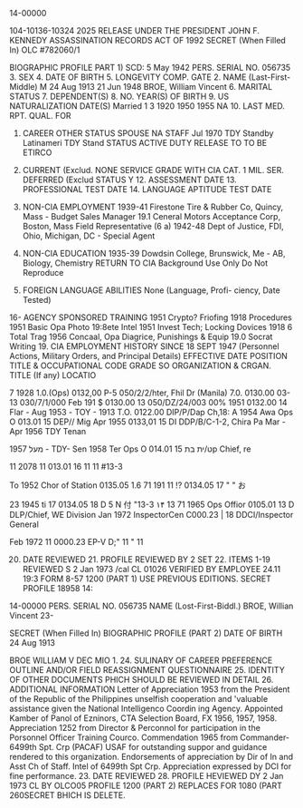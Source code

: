 14-00000

104-10136-10324 
2025 RELEASE UNDER THE PRESIDENT JOHN F. KENNEDY ASSASSINATION RECORDS ACT OF 1992
SECRET
(When Filled In)
OLC #782060/1

BIOGRAPHIC PROFILE PART 1) SCD: 5 May 1942
PERS. SERIAL NO.
056735 3. SEX 4. DATE OF BIRTH 5. LONGEVITY COMP. GATE
2. NAME (Last-First-Middle) M 24 Aug 1913 21 Jun 1948
BROE, William Vincent 6. MARITAL STATUS 7. DEPENDENT(S) 8. NO. YEAR(S) OF BIRTH 9. US NATURALIZATION DATE(S)
Married 1 3 1920 1950 1955 NA 10. LAST MED. RPT. QUAL. FOR
1. CAREER OTHER STATUS SPOUSE NA
STAFF Jul 1970 TDY Standby Latinameri
TDY Stand
STATUS ACTIVE DUTY RELEASE TO TO BE ETIRCO
11. CURRENT (Exclud. NONE SERVICE GRADE WITH CIA CAT. 1 MIL. SER. DEFERRED
(Exclud
STATUS Y 12. ASSESSMENT DATE 13. PROFESSIONAL TEST DATE 14. LANGUAGE APTITUDE TEST DATE

15. NON-CIA EMPLOYMENT
1939-41 Firestone Tire & Rubber Co, Quincy, Mass - Budget Sales Manager
19.1 Ceneral Motors Acceptance Corp, Boston, Mass Field Representative (6 a)
1942-48 Dept of Justice, FDI, Ohio, Michigan, DC - Special Agent

16. NON-CIA EDUCATION
1935-39 Dowdsin College, Brunswick, Me - AB, Biology, Chemistry
RETURN TO CIA
Background Use Only
Do Not Reproduce
17. FOREIGN
LANGUAGE
ABILITIES None
(Language, Profi-
ciency, Date Tested)

16- AGENCY SPONSORED TRAINING 1951 Crypto? Friofing
1918 Procedures 1951 Basic Opa Photo
19:8ete Intel 1951 Invest Tech; Locking Dovices
1918 6 Total Trag 1956 Concaal, Opa Diagrice, Punishings & Equip
19.0 Socrat Writing
19. CIA EMPLOYMENT HISTORY SINCE 18 SEPT 1947 (Personnel Actions, Military Orders, and Principal Details)
EFFECTIVE DATE POSITION TITLE & OCCUPATIONAL CODE GRADE SO ORGANIZATION & CRGAN. TITLE (If any)
LOCATIO

7 1928 1.0.(Ops) 0132,00 P-5 050/2/2/hter, Fhil Dr (Manila)
7.0. 0130.00 03-13
030/7/1/000
Feb 191 $ 0130.00 13
050/DZ/24/003
00% 1951
0132.00 14
Flar - Aug 1953 - ΤΟΥ -
1913 T.O. 0122.00 DIP/P/Dap Ch,18:
A 1954 Awa Ops O 013.01 15 DEP// Mig
Apr 1955 0133,01 15 DI DDP/B/C-1-2, Chira Pa
Mar - Apr 1956 TDY Tenan

1957 מעל - TDY-
Sen 1958 Ter Ops O 014.01 15 ט/ית בתp Chief, re

11 2078 11 013.01 16 11
11
#13-3

Το 1952 Chor of Station 0135.05 1.6
71 191 11 !? 0134.05 17 "
"
お

23 1945 ti 17 0134.05 18 D 5
N
付
"13-3
۱۴
13
71 1965 Ops Offior 0105.01 13 D DLP/Chief, WE Division
Jan 1972 InspectorCen C000.23 | 18 DDCI/Inspector General

Feb 1972 11 0000.23 EP-V D;" 11 "
11

20. DATE REVIEWED 21. PROFILE REVIEWED BY 2 SET 22. ITEMS 1-19 REVIEWED S
2 Jan 1973 /cal CL 01026 VERIFIED BY EMPLOYEE
24.11 19:3
FORM
8-57 1200 (PART 1) USE PREVIOUS EDITIONS. SECRET PROFILE 18958
14:

14-00000
PERS. SERIAL NO.
056735
NAME (Lost-First-Biddl.)
BROE, Willian Vincent
23-

SECRET
(When Filled In)
BIOGRAPHIC PROFILE (PART 2)
DATE OF BIRTH
24 Aug 1913

BROE WILLIAM V
DEC MIO
1.
24. SULINARY OF CAREER PREFERENCE OUTLINE AND/OR FIELD REASSIGNMENT QUESTIONNAIRE
25. IDENTITY OF OTHER DOCUMENTS PHICH SHOULD BE REVIEWED IN DETAIL
26. ADDITIONAL INFORMATION
Letter of Appreciation 1953 from the President of the Republic of the Philippines
unselfish cooperation and 'valuable assistance given the National Intelligenco Coordin
ing Agency.
Appointed Kamber of Panol of Ezninors, CTA Selection Board, FX 1956, 1957, 1958.
Appreciation 1252 from Director & Perconnol for participation in the Porsonnel
Officer Training Courco.
Commendation 1965 from Commander-6499th Spt. Crp (PACAF) USAF for outstanding suppor
and guidance rendered to this organization. Endorsements of appreciation by Dir of In
and Asst Ch of Staff. Intel of 6499th Spt Crp. Appreciation expressed by DCI for fine
performance.
23. DATE REVIEWED 28. PROFILE HEVIEWED DY
2 Jan 1973 CL BY OLCO05
PROFILE
1200 (PART 2) REPLACES FOR 1080 (PART 260SECRET
BHICH IS DELETE.
